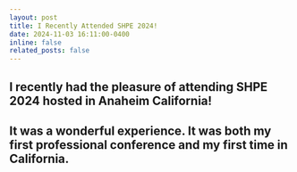 ```yaml
---
layout: post
title: I Recently Attended SHPE 2024!
date: 2024-11-03 16:11:00-0400
inline: false
related_posts: false
---
```


## I recently had the pleasure of attending SHPE 2024 hosted in Anaheim California!

## It was a wonderful experience. It was both my first professional conference and my first time in California.
